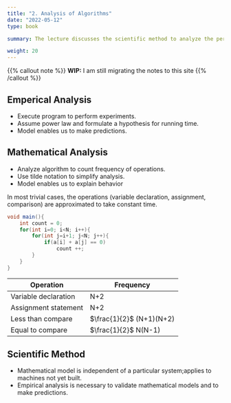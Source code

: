 ```yaml
---
title: "2. Analysis of Algorithms"
date: "2022-05-12"
type: book

summary: The lecture discusses the scientific method to analyze the performance of algorithms. Computational experiments were performed to measure the running times of test programs and these measurements were used to develop hypothesis about performance.

weight: 20
---
```


{{% callout note %}}
**WIP:** I am still migrating the notes to this site
{{% /callout %}}

## Emperical Analysis

- Execute program to perform experiments.
- Assume power law and formulate a hypothesis for running time.
- Model enables us to make predictions.

## Mathematical Analysis

- Analyze algorithm to count frequency of operations.
- Use tilde notation to simplify analysis.
- Model enables us to explain behavior

In most trivial cases, the operations (variable declaration, assignment, comparison) are approximated to take constant time.

```java
void main(){
    int count = 0;
    for(int i=0; i<N; i++){
        for(int j=i+1; j<N; j++){
            if(a[i] + a[j] == 0)
                count ++;
        }
    }
}
```

| Operation            | Frequency                |
| -------------------- | ------------------------ |
| Variable declaration | N+2                      |
| Assignment statement | N+2                      |
| Less than compare    | $\frac{1}{2}$ (N+1)(N+2) |
| Equal to compare     | $\frac{1}{2}$ N(N-1)     |

## Scientific Method

- Mathematical model is independent of a particular system;applies to machines not yet built.
- Empirical analysis is necessary to validate mathematical models and to make predictions.
